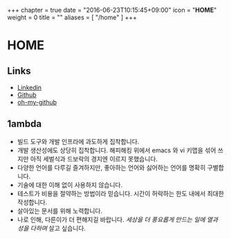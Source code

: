 +++
chapter = true
date = "2016-06-23T10:15:45+09:00"
icon = "<b>HOME</b>"
weight = 0
title = ""
aliases = [
    "/home"
]
+++

# HOME

## Links

* [Linkedin](https://linkedin.com/in/1ambda)
* [Github](https://github.com/1ambda)
* [oh-my-github](https://1ambda.github.io/oh-my-github)

## 1ambda

- 빌드 도구와 개발 인프라에 과도하게 집착합니다.
- 개발 생산성에도 상당히 집착합니다. 해피해킹 위에서 emacs 와 vi 키맵을 섞어 쓰지만 아직 세벌식과 드보락의 경지엔 이르지 못했습니다.
- 다양한 언어를 다루길 즐겨하지만, 좋아하는 언어와 싫어하는 언어를 명확히 구별합니다.
- 기술에 대한 이해 없이 사용하지 않습니다.
- 테스트가 비용을 절약하는 방법이라 믿습니다. 시간이 허락하는 한도 내에서 최대한 작성합니다.
- 살아있는 문서를 위해 노력합니다.
- 나로 인해, 다른이가 더 편해지길 바랍니다. *세상을 더 풍요롭게 만드는 일에 열과 성을 다하며* 살고 싶습니다. 



